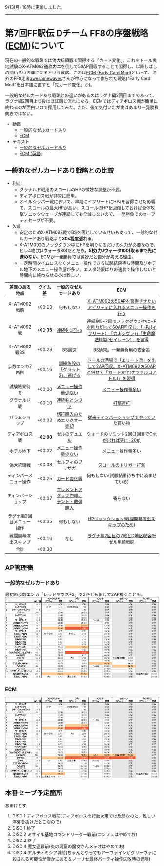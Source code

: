 9/13(月) 18時に更新しました。

----

# 第7回FF駅伝 Dチーム FF8の序盤戦略([ECM](https://drive.google.com/file/d/1_jmWYWjOk6db6cfWmlD0eXX9oiiGC-Vm/view))について

現在の一般的な戦略では偽大統領戦で習得する「カード変化」。これをドール実地試験のX-ATM092通称**カニ**を倒して50AP回収することで習得し、以降しばしの間いろいろ楽になるという戦略。これは[ECM (Early Card Mod)](https://drive.google.com/file/d/1_jmWYWjOk6db6cfWmlD0eXX9oiiGC-Vm/view)といって、海外のFF8走者[awesomewaves](https://www.speedrun.com/user/awesomewaves)さんが中心になって作られた戦略("Early Card Mod"を日本語に直すと「先カード変化」か)。

一般的なゼルカードあり戦略との違いがあるのはラグナ編2回目までであって、ラグナ編2回目より後はほぼ同じ流れになる。ECMではディアボロス戦が簡単に終わるのが面白いので採用してみた。ただ、後で気付いたが実はあまり一発勝負向きではない。


- 動画
  - [一般的なゼルカードあり](https://youtu.be/f_GBBcDyLbk)
  - [ECM](https://youtu.be/Kld1Ap4IeG4)
- テキスト
  - [一般的なゼルカードあり](http://pingval.g1.xrea.com/psff8/rta-chart/)
  - [ECM (英語)](https://drive.google.com/file/d/1_jmWYWjOk6db6cfWmlD0eXX9oiiGC-Vm/view)

## 一般的なゼルカードあり戦略との比較

- 利点
  - グラナルド戦用のスコールのHPの微妙な調整が不要。
  - ディアボロス戦が非常に簡単。
  - オイルシッパー戦において、早期にイフリートにHPJを習得させた影響で、スコールの最大HPが高い。スコールのHPを回復しておけば全体攻撃ソニックウェーブが連続しても全滅しないので、一発勝負でのセーフティセーブが不要。
- 欠点
  - 安定のためX-ATM092戦でBSを落としているせいもあって、一般的なゼルカードあり戦略より**30s程度遅れる**。
  - X-ATM092のノックダウン中にHPを削り切るだけの火力が必要なので、ヒレ4枚(力Jウォータ80)だとだめ。**5枚(力Jウォータ100)取るまで先に進めない**。ECMが一発勝負では微妙だと自分が考える理由。
  - 一定時間タイムロスなくメニュー操作できる試験結果待ち時間及びホテル地下のメニュー操作量が多い。エスタ時限ばりの速度で操作しないと時間内に終わらせるのは難しい。

|差異のある地点|タイム差|一般的なゼルカードあり|ECM|
|:---:|:---:|:---:|:---:|
|X-ATM092戦前|+00:13|何もしない|[X-ATM092の50APを習得させたいアビリティに入れるメニュー操作を行う](https://youtu.be/Kld1Ap4IeG4?t=50m03s)|
|X-ATM092戦|**+01:35**|[連続剣1回+α](https://youtu.be/f_GBBcDyLbk?t=49m36s)|[連続剣5~7回でノックダウン中にHPを削り切って50AP回収し、「HPJ(イフリート)」「力J(シヴァ)」「生命魔法精製(セイレーン)」を習得](https://youtu.be/Kld1Ap4IeG4?t=50m39s)|
|X-ATM092戦BS|+00:23|BS最速|BS通常。一発勝負用の安全策|
|歩数エンカ7回目|+00:16|[訓練施設の「グラット2」、逃げる](https://youtu.be/f_GBBcDyLbk?t=1h08m35s)|[ドールの酒場で「エリート兵」を出して2AP回収。X-ATM092の50APと併せて「カード変化(ケツァルコアトル)」を習得](https://youtu.be/Kld1Ap4IeG4?t=55m32s)|
|試験結果待ち|+00:00|[メニュー操作量少ない](https://youtu.be/f_GBBcDyLbk?t=59m14s)|[メニュー操作量多い](https://youtu.be/Kld1Ap4IeG4?t=1h03m14s)|
|グラナルド戦|-00:10|[連続剣とシヴァ](https://youtu.be/f_GBBcDyLbk?t=1h12m31s)|[打撃連打](https://youtu.be/Kld1Ap4IeG4?t=1h16m11s)|
|バラムショップ|+00:02|[切符購入のためエリクサー売却](https://youtu.be/f_GBBcDyLbk?t=1h20m34s)|[従来ティンバーショップでやっていた買い物](https://youtu.be/Kld1Ap4IeG4?t=1h21m49s)|
|ディアボロス戦|**-01:00**|[ゼルのデュエル](https://youtu.be/f_GBBcDyLbk?t=1h17m16s)|[ウォードのリミット2回(1回目でCritが出れば更に-20s)](https://youtu.be/Kld1Ap4IeG4?t=1h24m40s)|
|ホテル地下|+00:02|[メニュー操作量少ない](https://youtu.be/f_GBBcDyLbk?t=1h26m52s)|[メニュー操作量多い](https://youtu.be/Kld1Ap4IeG4?t=1h30m09s)|
|偽大統領戦|-00:08|[セルフィのブリザガ](https://youtu.be/f_GBBcDyLbk?t=1h42m32s)|[スコールのトリガー打撃](https://youtu.be/Kld1Ap4IeG4?t=1h45m49s)|
|ティンバーメニュー操作|-00:25|[カード変化等](https://youtu.be/f_GBBcDyLbk?t=1h47m04s)|何もしない(試験結果待ち中に済ませている)|
|ティンバーショップ|-00:07|[エレメントアタック売却、テント・散弾購入](https://youtu.be/f_GBBcDyLbk?t=1h48m54s)|寄らない|
|ラグナ編2回目メニュー操作|+00:05|何もしない|[HPジャンクション(戦闘開幕演出スキップのため)](https://youtu.be/Kld1Ap4IeG4?t=2h06m45s)|
|戦闘開幕演出スキップ|-00:16|なし|[ラグナ編2回目の7戦とD地区収容所ゼル単騎戦闘](https://youtu.be/Kld1Ap4IeG4?t=2h07m55s)|
|合計|+00:30|||

## AP管理表
### 一般的なゼルカードあり
最初の歩数エンカ「レッドマウス*2」を2匹とも倒して2AP稼ぐことも。
![./qz.png](./qz.png)
### ECM
![./ecm.png](./ecm.png)

## 本番セーブ予定箇所

おまけどす

1. DISC 1 ディアボロス戦前(ディアボロスの行動次第では危険なのと、難しい序盤を抜けたとこなので)
1. DISC 1 終了
1. DISC 2 ミサイル基地コマンドリーダー戦前(コンフュはやめてお)
1. DISC 2 終了
1. DISC 4 魔女連戦前(炎の洞窟の魔女さんメテオはやめてお)
1. DISC 4 アルティミシア城前(ちゃんとやってもアーヴァインがグリーヴァに殺される可能性が僅かにある＆ノーリセ最終パーティ操作失敗時の保険)
